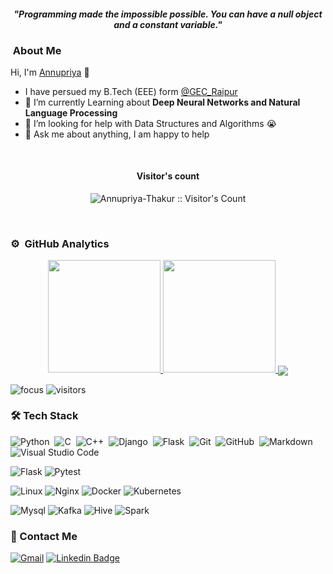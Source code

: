 <p>
  <h4 align="center"><b><i>"Programming made the impossible possible. You can have a null object and a constant variable."</i></b></h4>
</p>

###  &nbsp;About Me
Hi, I'm [Annupriya]() 👋
- I have persued my B.Tech (EEE) form <a href="https://gecraipur.ac.in/">@GEC_Raipur  </a>
- 🌱 I’m currently Learning about **Deep Neural Networks and Natural Language Processing**
- 🤔 I’m looking for help with Data Structures and Algorithms 😭
- 💬 Ask me about anything, I am happy to help
<br>
<h4 align="center">Visitor's count </h4>
<p align="center"><img src="https://profile-counter.glitch.me/{Annupriya-Thakur}/count.svg" alt="Annupriya-Thakur :: Visitor's Count" /></p>
<br/>

### ⚙️ &nbsp;GitHub Analytics

<p align="center">
<a href="https://github.com/AVS1508">
  <img height="180em" src="https://github-readme-stats.vercel.app/api?username=Annupriya-Thakur&show_icons=true&count_private=true&theme=monokai"/>
   <img height="180em" src="https://github-readme-stats-eight-theta.vercel.app/api/top-langs/?username=Annupriya-Thakur&layout=compact&langs_count=8&theme=monokai"/>
   <img align="center" src="https://github-profile-summary-cards.vercel.app/api/cards/profile-details?username=Annupriya-Thakur&theme=monokai" />
</a>
</p>

![focus](https://img.shields.io/badge/Focus-Artificial%20Intelligence-black)
![visitors](https://visitor-badge.herokuapp.com/badge?page_id=Annupriya-Thakur.github.profile)
<br />

### 🛠 Tech Stack

![Python](https://img.shields.io/badge/-Python-05122A?style=flat&logo=python)&nbsp;
![C](https://img.shields.io/badge/-C-05122A?style=flat&logo=C&logoColor=A8B9CC)&nbsp;
![C++](https://img.shields.io/badge/-C++-05122A?style=flat&logo=C%2B%2B&logoColor=00599C)&nbsp;
![Django](https://img.shields.io/badge/-Django-05122A?style=flat&logo=django&logoColor=092E20)&nbsp;
![Flask](https://img.shields.io/badge/-Flask-05122A?style=flat&logo=flask)&nbsp;
![Git](https://img.shields.io/badge/-Git-05122A?style=flat&logo=git)&nbsp;
![GitHub](https://img.shields.io/badge/-GitHub-05122A?style=flat&logo=github)&nbsp;
![Markdown](https://img.shields.io/badge/-Markdown-05122A?style=flat&logo=markdown)
![Visual Studio Code](https://img.shields.io/badge/-Visual%20Studio%20Code-05122A?style=flat&logo=visual-studio-code&logoColor=007ACC)&nbsp;

![Flask](http://img.shields.io/badge/-Flask-white?style=flat-square&logo=flask&logoColor=black)
![Pytest](http://img.shields.io/badge/-Pytest-white?style=flat-square&logo=pytest)

![Linux](http://img.shields.io/badge/-Linux-fad134?style=flat-square&logo=linux&logoColor=black)
![Nginx](http://img.shields.io/badge/-Nginx-2b9900?style=flat-square&logo=nginx&logoColor=white)
![Docker](http://img.shields.io/badge/-Docker-3596ed?style=flat-square&logo=docker&logoColor=white)
![Kubernetes](http://img.shields.io/badge/-Kubernetes-326de6?style=flat-square&logo=kubernetes&logoColor=white)

![Mysql](http://img.shields.io/badge/-Mysql-white?style=flat-square&logo=mysql)
![Kafka](http://img.shields.io/badge/-Kafka-white?style=flat-square&logo=apachekafka&logoColor=black)
![Hive](http://img.shields.io/badge/-Hive-white?style=flat-square&logo=apachehive)
![Spark](http://img.shields.io/badge/-Spark-white?style=flat-square&logo=apachespark)


### 💬 Contact Me

[![Gmail](https://img.shields.io/badge/-annupriya.official1@gmail.com-c14438?style=flat-square&logo=Gmail&logoColor=white&link=mailto:annupriya.official1@gmail.com)](mailto:annupriya.official1@gmail.com)
[![Linkedin Badge](https://img.shields.io/badge/-AnnupriyaThakur-blue?style=flat-square&logo=Linkedin&logoColor=white&link=https://www.linkedin.com/in/annupriya-thakur-aa9b2a1b4/)](https://www.linkedin.com/in/annupriya-thakur-aa9b2a1b4/)
